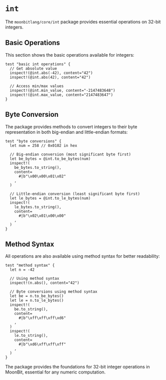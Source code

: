 # `int`

The `moonbitlang/core/int` package provides essential operations on 32-bit integers.

## Basic Operations

This section shows the basic operations available for integers:

```moonbit
test "basic int operations" {
  // Get absolute value
  inspect!(@int.abs(-42), content="42")
  inspect!(@int.abs(42), content="42")

  // Access min/max values
  inspect!(@int.min_value, content="-2147483648")
  inspect!(@int.max_value, content="2147483647")
}
```

## Byte Conversion

The package provides methods to convert integers to their byte representation in both big-endian and little-endian formats:

```moonbit
test "byte conversions" {
  let num = 258 // 0x0102 in hex

  // Big-endian conversion (most significant byte first)
  let be_bytes = @int.to_be_bytes(num)
  inspect!(
    be_bytes.to_string(),
    content=
      #|b"\x00\x00\x01\x02"
    ,
  )

  // Little-endian conversion (least significant byte first)
  let le_bytes = @int.to_le_bytes(num)
  inspect!(
    le_bytes.to_string(),
    content=
      #|b"\x02\x01\x00\x00"
    ,
  )
}
```

## Method Syntax

All operations are also available using method syntax for better readability:

```moonbit
test "method syntax" {
  let n = -42

  // Using method syntax
  inspect!(n.abs(), content="42")

  // Byte conversions using method syntax
  let be = n.to_be_bytes()
  let le = n.to_le_bytes()
  inspect!(
    be.to_string(),
    content=
      #|b"\xff\xff\xff\xd6"
    ,
  )
  inspect!(
    le.to_string(),
    content=
      #|b"\xd6\xff\xff\xff"
    ,
  )
}
```

The package provides the foundations for 32-bit integer operations in MoonBit, essential for any numeric computation.
